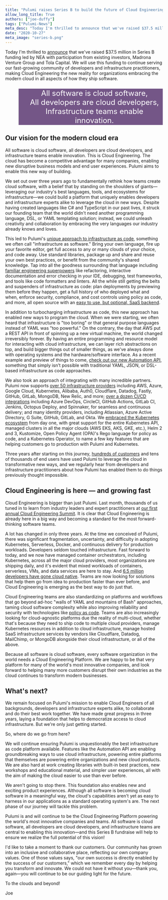 ```yaml
---
title: "Pulumi raises Series B to build the future of Cloud Engineering"
allow_long_title: True
authors: ["joe-duffy"]
tags: ["Pulumi-News"]
meta_desc: "Today I'm thrilled to announce that we've raised $37.5 million in a new Series B led by NEA to bring Cloud Engineering to the market."
date: "2020-10-27"
meta_image: "series-b.png"
---
```


Today I'm thrilled to [announce](https://info.pulumi.com/press-release/series-b-announcement) that we've raised $37.5 million in Series B funding led by NEA with participation from existing investors, Madrona Venture Group and Tola Capital. We will use this funding to continue serving our fast-growing community of developers and infrastructure practitioners, making Cloud Engineering the new reality for organizations embracing the modern cloud in all aspects of how they ship software.

<!--more-->

<blockquote style="font-size: 1.5rem; background-color: #745687; color: #fff; text-align: center">
All software is cloud software,<br>
All developers are cloud developers,<br>
Infrastructure teams enable innovation.
</blockquote>

## Our vision for the modern cloud era

All software is cloud software, all developers are cloud developers, and infrastructure teams enable innovation. This is Cloud Engineering. The cloud has become a competitive advantage for many companies, enabling new disruptive business models and end user experiences. Pulumi aims to enable this new way of building.

We set out over three years ago to fundamentally rethink how teams create cloud software, with a belief that by standing on the shoulders of giants&mdash;leveraging our industry's best languages, tools, and ecosystems for infrastructure&mdash;we could build a platform that uniquely enables developers and infrastructure experts alike to leverage the cloud in new ways. Despite having created languages like C# and TypeScript in our past lives, it struck our founding team that the world didn't need another programming language, DSL, or YAML templating solution; instead, we could unleash creativity and collaboration by embracing the very languages our industry already knows and loves.

This led to Pulumi's [unique approach to infrastructure as code](/docs/), something we often call "infrastructure as software." Bring your own language, fire up your favorite editor, get full access to any or many clouds of your choice, and code away. Use standard libraries, package up and share and reuse your own best practices, or benefit from the community's shared knowledge. Tap into all the goodness surrounding that language including [familiar engineering superpowers](/superpowers/) like refactoring, interactive documentation and error checking in your IDE, debugging, test frameworks, and tools like code formatters and linters. All the while still getting the belts and suspenders of infrastructure as code: plan deployments by previewing them before they happen, get a full history of who deployed what and when, enforce security, compliance, and cost controls using policy as code, and more, all open source with an [easy to use, but optional, SaaS backend](/docs/intro/concepts/state/).

In addition to turbocharging infrastructure as code, this new approach has enabled new ways to program the cloud. When we were starting, we often heard that infrastructure is "too boring" or that general purpose languages instead of YAML was "too powerful." On the contrary, the day that AWS put a REST API in front of spinning up a new virtual machine, the world changed irreversibly forever. By having an entire programming and resource model for interacting with cloud infrastructure, we can layer rich abstractions on top, and build bigger things out of smaller things, as we've always done with operating systems and the hardware/software interface. As a recent example and preview of things to come, [check out our new Automation API](/blog/automation-api/), something that simply isn't possible with traditional YAML, JSON, or DSL-based infrastructure as code approaches.

We also took an approach of integrating with many incredible partners. Pulumi now supports [over 50 infrastructure providers](/docs/reference/pkg/) including AWS, Azure, Google Cloud, Kubernetes, Alibaba, Auth0, Cloudflare, Datadog, Fastly, GitHub, GitLab, MongoDB, New Relic, and more; [over a dozen CI/CD integrations](/docs/guides/continuous-delivery/) including Azure DevOps, CircleCI, GitHub Actions, GitLab CI, Jenkins, Octopus Deploy, and Spinnaker, for seamless and continuous delivery; and many identity providers, including Atlassian, Azure Active Directory, G Suite, GitHub, GitLab, and Okta. We [embraced the Kubernetes ecosystem](/docs/guides/crosswalk/kubernetes/) from day one, with great support for the entire Kubernetes API, managed clusters in all the major clouds (AWS EKS, AKS, GKE, etc.), Helm 2 and 3, Kustomize, Open Policy Agent (OPA)'s Rego language for policy as code, and a Kubernetes Operator, to name a few key features that are helping customers go to production with Pulumi and Kubernetes.

Three years after starting on this journey, [hundreds of customers](/case-studies/) and tens of thousands of end users have used Pulumi to leverage the cloud in transformative new ways, and we regularly hear from developers and infrastructure practitioners about how Pulumi has enabled them to do things previously thought impossible.

## Cloud Engineering is here &mdash; and growing fast

Cloud Engineering is bigger than just Pulumi. Last month, thousands of us tuned in to learn from industry leaders and expert practitioners at [our first annual Cloud Engineering Summit](https://cloudengineeringsummit.com). It is clear that Cloud Engineering is already here in a big way and becoming a standard for the most forward-thinking software teams.

A lot has changed in only three years. At the time we conceived of Pulumi, there was significant fragmentation, uncertainty, and difficulty in adopting Kubernetes, Serverless, Docker, and continuous delivery for production workloads. Developers seldom touched infrastructure. Fast forward to today, and we now have managed container orchestrators, including Kubernetes, across all the major cloud providers, most organizations are shipping daily, and it's evident that mixed workloads of containers, serverless, VMs, and data services are here to stay. And [6.5 million developers have gone cloud native](https://www.cncf.io/blog/2020/08/14/state-of-cloud-native-development/). Teams are now looking for solutions that help them go from idea to production faster than ever before, and Cloud Engineering is emerging as the best way to do just that.

Cloud Engineering teams are also standardizing on platforms and workflows that go beyond ad-hoc "walls of YAML and mountains of Bash" approaches, taming cloud software complexity while also improving reliability and security with technologies like [policy as code](/crossguard/). Teams are also increasingly looking for cloud-agnostic platforms due the reality of multi-cloud, whether that's because they need to ship code to multiple cloud providers, manage Kubernetes resources in addition to cloud infrastructure, manage hosted SaaS infrastructure services by vendors like Cloudflare, Datadog, MailChimp, or MongoDB alongside their cloud infrastructure, or all of the above.

Because all software is cloud software, every software organization in the world needs a Cloud Engineering Platform. We are happy to be that very platform for many of the world's most innovative companies, and look forward to helping many more customers disrupt their own industries as the cloud continues to transform modern businesses.

## What's next?

We remain focused on Pulumi's mission to enable Cloud Engineers of all backgrounds, developers and infrastructure experts alike, to collaborate and do their best work together. We have made great progress in three years, laying a foundation that helps to democratize access to cloud infrastructure. But we're only just getting started.

So, where do we go from here?

We will continue ensuring Pulumi is unquestionably the best infrastructure as code platform available. Features like the Automation API are enabling groundbreaking ways to use cloud infrastructure, powering entire platforms that themselves are powering entire organizations and new cloud products. We are also hard at work creating libraries with built-in best practices, new workshops and educational material, and simpler user experiences, all with the aim of making the cloud easier to use than ever before.

We aren't going to stop there. This foundation also enables new and exciting product experiences. Although all software is becoming cloud software in a meaningful way, the cloud's capabilities aren't yet as easy to harness in our applications as a standard operating system's are. The next phase of our journey will tackle this problem.

Pulumi is and will continue to be the Cloud Engineering Platform powering the world's most innovative companies and teams. All software is cloud software, all developers are cloud developers, and infrastructure teams are central to enabling this innovation&mdash;and this Series B fundraise will help to ensure we realize the full potential of this vision!

I'd like to take a moment to thank our customers. Our community has grown into an inclusive and collaborative place, reflecting our own company values. One of those values says, "our own success is directly enabled by the success of our customers," which we remember every day by helping you transform and innovate. We could not have it without you&mdash;thank you, again&mdash;you will continue to be our guiding light for the future.

To the clouds and beyond!

Joe
